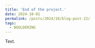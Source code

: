 ```yaml
---
title: 'End of the project.'
date: 2024-10-01
permalink: /posts/2024/10/blog-post-22/
tags:
  - BOULDERING
---
```


Text.
